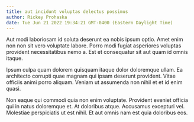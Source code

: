 ```yaml
---
title: aut incidunt voluptas delectus possimus
author: Rickey Prohaska
date: Tue Jun 21 2022 19:34:21 GMT-0400 (Eastern Daylight Time)
---
```

Aut modi laboriosam id soluta deserunt ea nobis ipsum optio. Amet enim non non sit vero voluptate labore. Porro modi fugiat asperiores voluptas provident necessitatibus nemo a. Est et consequatur sit aut quam id omnis itaque.

 Ipsum culpa quam dolorem quisquam itaque dolor doloremque ullam. Ea architecto corrupti quae magnam qui ipsam deserunt provident. Vitae officiis animi porro aliquam. Veniam ut assumenda non nihil et et id enim quasi.

 Non eaque qui commodi quia non enim voluptate. Provident eveniet officia qui in natus doloremque et. At doloribus atque. Accusamus excepturi vel. Molestiae perspiciatis ut est nihil. Et aut omnis nam est quia doloribus eos.